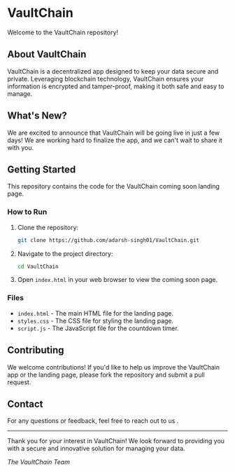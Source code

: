 # VaultChain

Welcome to the VaultChain repository! 

## About VaultChain

VaultChain is a decentralized app designed to keep your data secure and private. Leveraging blockchain technology, VaultChain ensures your information is encrypted and tamper-proof, making it both safe and easy to manage.

## What's New?

We are excited to announce that VaultChain will be going live in just a few days! We are working hard to finalize the app, and we can't wait to share it with you.

## Getting Started

This repository contains the code for the VaultChain coming soon landing page. 

### How to Run

1. Clone the repository:
    ```bash
    git clone https://github.com/adarsh-singh01/VaultChain.git
    ```
2. Navigate to the project directory:
    ```bash
    cd VaultChain
    ```
3. Open `index.html` in your web browser to view the coming soon page.

### Files

- `index.html` - The main HTML file for the landing page.
- `styles.css` - The CSS file for styling the landing page.
- `script.js` - The JavaScript file for the countdown timer.

## Contributing

We welcome contributions! If you'd like to help us improve the VaultChain app or the landing page, please fork the repository and submit a pull request.

## Contact

For any questions or feedback, feel free to reach out to us .

---

Thank you for your interest in VaultChain! We look forward to providing you with a secure and innovative solution for managing your data.

*The VaultChain Team*
